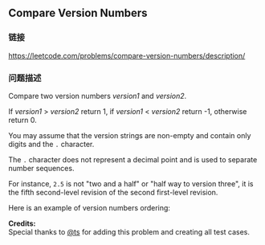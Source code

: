 ## Compare Version Numbers  
### 链接  
https://leetcode.com/problems/compare-version-numbers/description/  
### 问题描述
Compare two version numbers *version1* and *version2*.<br />
If *version1* &gt; *version2* return 1, if *version1* &lt; *version2* return -1, otherwise return 0.

You may assume that the version strings are non-empty and contain only digits and the `.` character.<br />
The `.` character does not represent a decimal point and is used to separate number sequences.<br />
For instance, `2.5` is not "two and a half" or "half way to version three", it is the fifth second-level revision of the second first-level revision.

Here is an example of version numbers ordering:

**Credits:**<br />Special thanks to [@ts](https://oj.leetcode.com/discuss/user/ts) for adding this problem and creating all test cases.
